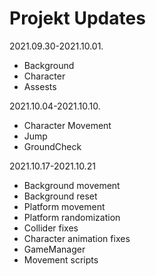 # Projekt Updates
2021.09.30-2021.10.01.
- Background
- Character
- Assests

2021.10.04-2021.10.10.
- Character Movement
- Jump
- GroundCheck

2021.10.17-2021.10.21
- Background movement
- Background reset
- Platform movement
- Platform randomization
- Collider fixes
- Character animation fixes
- GameManager
- Movement scripts